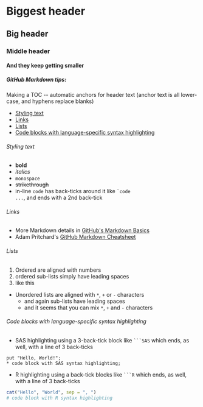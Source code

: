 # Biggest header
## Big header
### Middle header
#### And they keep getting smaller
##### GitHub Markdown tips:

Making a TOC -- automatic anchors for header text (anchor text is all lower-case, and hyphens replace blanks)
* [Styling text](#styling-text)
* [Links](#links)
* [Lists](#lists)
* [Code blocks with language-specific syntax highlighting](#code-blocks-with-language-specific-syntax-highlighting)

###### Styling text
* **bold**
* *italics*
* `monospace`
* ~~strikethrough~~
* in-line `code` has back-ticks around it like <code>`code ...</code>, and ends with a 2nd back-tick

###### Links
* More Markdown details in [GitHub's Markdown Basics](http://help.github.com/articles/markdown-basics/)
* Adam Pritchard's [GitHub Markdown Cheatsheet](http://github.com/adam-p/markdown-here/wiki/Markdown-Cheatsheet)

###### Lists

1. Ordered are aligned with numbers
  1. ordered sub-lists simply have leading spaces
  2. like this

* Unordered lists are aligned with `*`, `+` or `-` characters
  + and again sub-lists have leading spaces
  - and it seems that you can mix `*`, `+` and `-` characters

###### Code blocks with language-specific syntax highlighting

* SAS highlighting using a 3-back-tick block like <code>```SAS</code> which ends, as well, with a line of 3 back-ticks

```SAS
put "Hello, World!";
* code block with SAS syntax highlighting;
```

* R highlighting using a back-tick blocks like <code>```R</code> which ends, as well, with a line of 3 back-ticks

```R
cat("Hello", "World", sep = ", ")
# code block with R syntax highlighting
```
